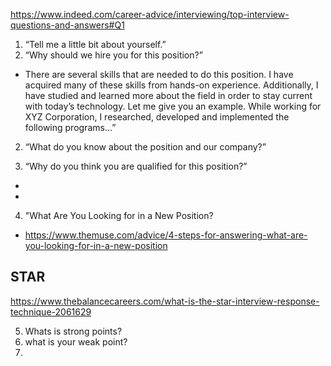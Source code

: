 
https://www.indeed.com/career-advice/interviewing/top-interview-questions-and-answers#Q1

1. “Tell me a little bit about yourself.”
2.  “Why should we hire you for this position?”
 * There are several skills that are needed to do this position. I have acquired many of these skills from hands-on experience. Additionally, I have studied and learned more about the field in order to stay current with today’s technology. Let me give you an example. While working for XYZ Corporation, I researched, developed and implemented the following programs…”

 2. “What do you know about the position and our company?”

 3. “Why do you think you are qualified for this position?”
 * 
 * 
 4.  "What Are You Looking for in a New Position?

 * https://www.themuse.com/advice/4-steps-for-answering-what-are-you-looking-for-in-a-new-position
 
 STAR
 ---
 https://www.thebalancecareers.com/what-is-the-star-interview-response-technique-2061629

5. Whats is strong points?
6. what is your weak point?
7. 